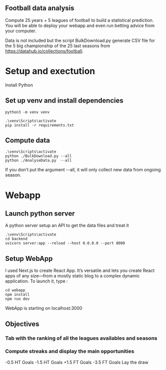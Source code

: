 ## Football data analysis

Compute 25 years + 5 leagues of football to build a statistical prediction.
You will be able to deploy your webapp and even run betting advice from your computer.

Data is not included but the script BulkDownload.py generate CSV file for the 5 big championship of the 25 last seasons from https://datahub.io/collections/football.

# Setup and exectution

Install Python

## Set up venv and install dependencies

```shell
python3 -m venv venv
```

```shell
.\venv\Scripts\activate
pip install -r requirements.txt
```

## Compute data

```shell
.\venv\Scripts\activate
python ./BulkDownload.py --all
python ./AnalyseData.py  --all
```
If you don't put the argument --all, it will only collect new data from ongoing season.

# Webapp
## Launch python server
A python server setup an API to get the data files and treat it
```shell
.\venv\Scripts\activate
cd backend
uvicorn server:app --reload --host 0.0.0.0 --port 8000
```
## Setup WebApp
I used Next.js to create React App. It’s versatile and lets you create React apps of any size—from a mostly static blog to a complex dynamic application.
To launch it, type :
```shell
cd webapp
npm install
npm run dev
```
WebApp is starting on localhost:3000


## Objectives 

### Tab with the ranking of all the leagues availables and seasons
### Compute streaks and display the main opportunities

-0.5 HT Goals
-1.5 HT Goals
+1.5 FT Goals
-3.5 FT Goals
Lay the draw
